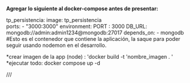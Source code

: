 **Agregar lo siguiente al docker-compose antes de presentar:**

tp_persistencia:
    image: tp_persistencia  
    ports:
      - "3000:3000" 
    environment:
      PORT : 3000
      DB_URL: mongodb://admin:admin1234@mongodb:27017
    depends_on:
      - mongodb
#Esto es el contenedor que contiene la aplicación, la saque para poder seguir usando nodemon en el desarrollo.


*crear imagen de la app (node) : 'docker build -t 'nombre_imagen . '
*ejecutar todo: docker compose up -d


///
